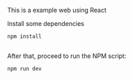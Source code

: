 This is a example web using React

Install some dependencies

```bash
npm install
```

```

```

After that, proceed to run the NPM script:

```bash
npm run dev
```

```

```
